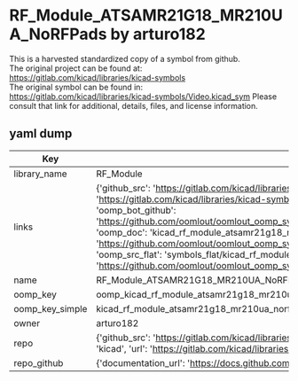 # RF_Module_ATSAMR21G18_MR210UA_NoRFPads by arturo182  
This is a harvested standardized copy of a symbol from github.  
The original project can be found at:  
https://gitlab.com/kicad/libraries/kicad-symbols  
The original symbol can be found in:
https://gitlab.com/kicad/libraries/kicad-symbols/Video.kicad_sym
Please consult that link for additional, details, files, and license information.  
## yaml dump  
| Key | Value |  
| --- | --- |  
| library_name | RF_Module |  
| links | {'github_src': 'https://gitlab.com/kicad/libraries/kicad-symbols/Video.kicad_sym', 'github_src_repo': 'https://gitlab.com/kicad/libraries/kicad-symbols', 'oomp_bot': 'kicad_rf_module_atsamr21g18_mr210ua_norfpads/working', 'oomp_bot_github': 'https://github.com/oomlout/oomlout_oomp_symbol_bot/tree/main/kicad_rf_module_atsamr21g18_mr210ua_norfpads/working', 'oomp_doc': 'kicad_rf_module_atsamr21g18_mr210ua_norfpads/working', 'oomp_doc_github': 'https://github.com/oomlout/oomlout_oomp_symbol_doc/tree/main/kicad_rf_module_atsamr21g18_mr210ua_norfpads/working', 'oomp_src_flat': 'symbols_flat/kicad_rf_module_atsamr21g18_mr210ua_norfpads/working', 'oomp_src_flat_github': 'https://github.com/oomlout/oomlout_oomp_symbol_src/tree/main/kicad_rf_module_atsamr21g18_mr210ua_norfpads/working'} |  
| name | RF_Module_ATSAMR21G18_MR210UA_NoRFPads |  
| oomp_key | oomp_kicad_rf_module_atsamr21g18_mr210ua_norfpads |  
| oomp_key_simple | kicad_rf_module_atsamr21g18_mr210ua_norfpads |  
| owner | arturo182 |  
| repo | {'github_src': 'https://gitlab.com/kicad/libraries/kicad-symbols/Video.kicad_sym', 'name': 'libraries/kicad-symbols', 'owner': 'kicad', 'url': 'https://gitlab.com/kicad/libraries/kicad-symbols'} |  
| repo_github | {'documentation_url': 'https://docs.github.com/rest/repos/repos#get-a-repository', 'message': 'Not Found'} |  

